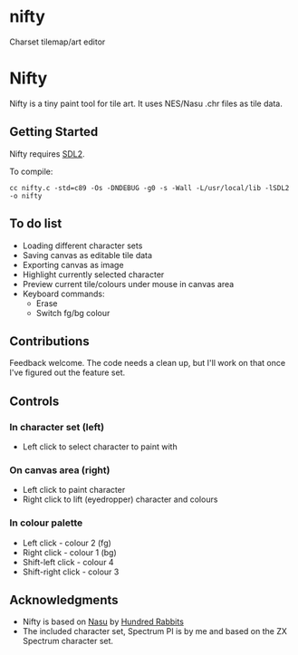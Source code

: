 # nifty
Charset tilemap/art editor

# Nifty

Nifty is a tiny paint tool for tile art. It uses NES/Nasu .chr files as tile data.

## Getting Started

Nifty requires [SDL2](https://wiki.libsdl.org/).

To compile:
```
cc nifty.c -std=c89 -Os -DNDEBUG -g0 -s -Wall -L/usr/local/lib -lSDL2 -o nifty
```

## To do list

* Loading different character sets
* Saving canvas as editable tile data
* Exporting canvas as image
* Highlight currently selected character
* Preview current tile/colours under mouse in canvas area
* Keyboard commands:
  * Erase
  * Switch fg/bg colour

## Contributions

Feedback welcome. The code needs a clean up, but I'll work on that once I've figured out the feature set.

## Controls

### In character set (left)
* Left click to select character to paint with

### On canvas area (right)
* Left click to paint character
* Right click to lift (eyedropper) character and colours

### In colour palette
* Left click - colour 2 (fg)
* Right click - colour 1 (bg)
* Shift-left click - colour 4
* Shift-right click - colour 3

## Acknowledgments

* Nifty is based on [Nasu](https://git.sr.ht/~rabbits/nasu/) by [Hundred Rabbits](https://100r.co/site/home.html)
* The included character set, Spectrum PI is by me and based on the ZX Spectrum character set.
